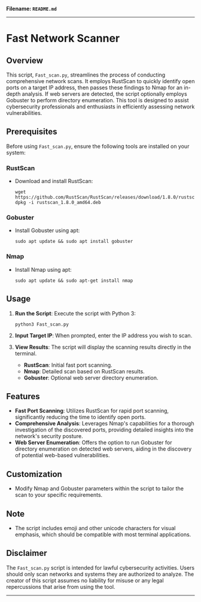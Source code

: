 **Filename: `README.md`**

---

# Fast Network Scanner

## Overview

This script, `Fast_scan.py`, streamlines the process of conducting comprehensive network scans. It employs RustScan to quickly identify open ports on a target IP address, then passes these findings to Nmap for an in-depth analysis. If web servers are detected, the script optionally employs Gobuster to perform directory enumeration. This tool is designed to assist cybersecurity professionals and enthusiasts in efficiently assessing network vulnerabilities.

## Prerequisites

Before using `Fast_scan.py`, ensure the following tools are installed on your system:

### RustScan

- Download and install RustScan:
  ```
  wget https://github.com/RustScan/RustScan/releases/download/1.8.0/rustscan_1.8.0_amd64.deb
  dpkg -i rustscan_1.8.0_amd64.deb
  ```

### Gobuster

- Install Gobuster using apt:
  ```
  sudo apt update && sudo apt install gobuster
  ```

### Nmap

- Install Nmap using apt:
  ```
  sudo apt update && sudo apt-get install nmap
  ```

## Usage

1. **Run the Script**: Execute the script with Python 3:
   ```
   python3 Fast_scan.py
   ```

2. **Input Target IP**: When prompted, enter the IP address you wish to scan.

3. **View Results**: The script will display the scanning results directly in the terminal.

   - **RustScan**: Initial fast port scanning.
   - **Nmap**: Detailed scan based on RustScan results.
   - **Gobuster**: Optional web server directory enumeration.

## Features

- **Fast Port Scanning**: Utilizes RustScan for rapid port scanning, significantly reducing the time to identify open ports.
- **Comprehensive Analysis**: Leverages Nmap's capabilities for a thorough investigation of the discovered ports, providing detailed insights into the network's security posture.
- **Web Server Enumeration**: Offers the option to run Gobuster for directory enumeration on detected web servers, aiding in the discovery of potential web-based vulnerabilities.

## Customization

- Modify Nmap and Gobuster parameters within the script to tailor the scan to your specific requirements.

## Note

- The script includes emoji and other unicode characters for visual emphasis, which should be compatible with most terminal applications.

## Disclaimer

The `Fast_scan.py` script is intended for lawful cybersecurity activities. Users should only scan networks and systems they are authorized to analyze. The creator of this script assumes no liability for misuse or any legal repercussions that arise from using the tool.

---
